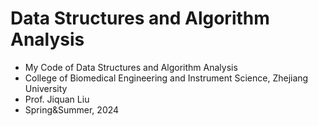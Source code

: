# Data Structures and Algorithm Analysis
- My Code of Data Structures and Algorithm Analysis
- College of Biomedical Engineering and Instrument Science, Zhejiang University
- Prof. Jiquan Liu
- Spring&Summer, 2024
